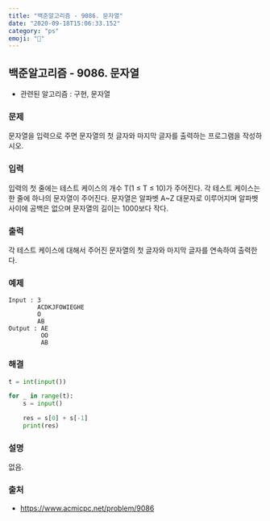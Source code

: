 ```yaml
---
title: "백준알고리즘 - 9086. 문자열"
date: "2020-09-18T15:06:33.152"
category: "ps"
emoji: "🌄"
---
```


## 백준알고리즘 - 9086. 문자열

- 관련된 알고리즘 : 구현, 문자열

### 문제

문자열을 입력으로 주면 문자열의 첫 글자와 마지막 글자를 출력하는 프로그램을 작성하시오.

### 입력

입력의 첫 줄에는 테스트 케이스의 개수 T(1 ≤ T ≤ 10)가 주어진다. 각 테스트 케이스는 한 줄에 하나의 문자열이 주어진다. 문자열은 알파벳 A~Z 대문자로 이루어지며 알파벳 사이에 공백은 없으며 문자열의 길이는 1000보다 작다.

### 출력

각 테스트 케이스에 대해서 주어진 문자열의 첫 글자와 마지막 글자를 연속하여 출력한다.

### 예제

```
Input : 3
        ACDKJFOWIEGHE
        O
        AB
Output : AE
         OO
         AB
```

### 해결

```python
t = int(input())

for _ in range(t):
    s = input()

    res = s[0] + s[-1]
    print(res)
```

### 설명

없음.

### 출처

- https://www.acmicpc.net/problem/9086